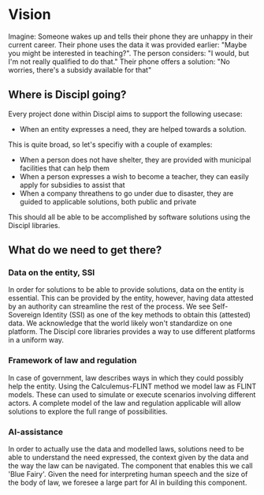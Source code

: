 # Vision

Imagine: Someone wakes up and tells their phone they are unhappy in their current career. Their phone uses the data it was provided earlier: "Maybe you might be interested in teaching?". The person considers: "I would, but I'm not really qualified to do that." Their phone offers a solution: "No worries, there's a subsidy available for that"

## Where is Discipl going?

Every project done within Discipl aims to support the following usecase:

- When an entity expresses a need, they are helped towards a solution.

This is quite broad, so let's specifiy with a couple of examples:

- When a person does not have shelter, they are provided with municipal facilities that can help them
- When a person expresses a wish to become a teacher, they can easily apply for subsidies to assist that
- When a company threathens to go under due to disaster, they are guided to applicable solutions, both public and private

This should all be able to be accomplished by software solutions using the Discipl libraries.

## What do we need to get there?

### Data on the entity, SSI

In order for solutions to be able to provide solutions, data on the entity is essential. This can be provided by the entity, however, having data attested by an authority can streamline the rest of the process. We see Self-Sovereign Identity (SSI) as one of the key methods to obtain this (attested) data. We acknowledge that the world likely won't standardize on one platform. The Discipl core libraries provides a way to use different platforms in a uniform way. 

### Framework of law and regulation

In case of government, law describes ways in which they could possibly help the entity. Using the Calculemus-FLINT method we model law as FLINT models. These can used to simulate or execute scenarios involving different actors. A complete model of the law and regulation applicable will allow solutions to explore the full range of possibilities.

### AI-assistance

In order to actually use the data and modelled laws, solutions need to be able to understand the need expressed, the context given by the data and the way the law can be navigated. The component that enables this we call 'Blue Fairy'. Given the need for interpreting human speech and the size of the body of law, we foresee a large part for AI in building this component.

